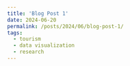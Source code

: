 ```yaml
---
title: 'Blog Post 1'
date: 2024-06-20
permalink: /posts/2024/06/blog-post-1/
tags:
  - tourism
  - data visualization
  - research
---
```

